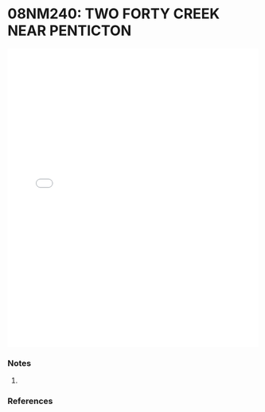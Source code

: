 # 08NM240: TWO FORTY CREEK NEAR PENTICTON

<iframe src="/_static/stations/08NM240_fdc.html" width="100%" height="600" frameborder="0"></iframe>

### Notes
1. 

### References

